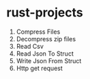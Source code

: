 # rust-projects

1. Compress Files
2. Decompress zip files
3. Read Csv
4. Read Json To Struct
5. Write Json From Struct
6. Http get request
